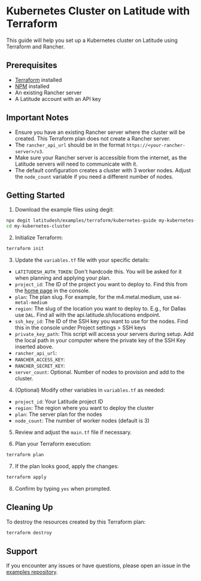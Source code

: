 
# Kubernetes Cluster on Latitude with Terraform

This guide will help you set up a Kubernetes cluster on Latitude using Terraform and Rancher.

## Prerequisites

- [Terraform](https://www.terraform.io/downloads.html) installed
- [NPM](https://www.npmjs.com/get-npm) installed
- An existing Rancher server
- A Latitude account with an API key

## Important Notes

- Ensure you have an existing Rancher server where the cluster will be created. This Terraform plan does not create a Rancher server.
- The `rancher_api_url` should be in the format `https://<your-rancher-server>/v3`.
- Make sure your Rancher server is accessible from the internet, as the Latitude servers will need to communicate with it.
- The default configuration creates a cluster with 3 worker nodes. Adjust the `node_count` variable if you need a different number of nodes.

## Getting Started

1. Download the example files using degit:

```bash
npx degit latitudesh/examples/terraform/kubernetes-guide my-kubernetes-cluster
cd my-kubernetes-cluster
```

2. Initialize Terraform:

```bash
terraform init
```

3. Update the `variables.tf` file with your specific details:

- `LATITUDESH_AUTH_TOKEN`: Don't hardcode this. You will be asked for it when planning and applying your plan. 
- `project_id`: The ID of the project you want to deploy to. Find this from the [home page](https://www.latitude.sh/dashboard) in the console.
- `plan`: The plan slug. For example, for the m4.metal.medium, use `m4-metal-medium`
- `region`: The slug of the location you want to deploy to. E.g., for Dallas use `DAL`. Find all with the api.latitude.sh/locations endpoint.
- `ssh_key_id`: The ID of the SSH key you want to use for the nodes. Find this in the console under Project settings > SSH keys
- `private_key_path`: This script will access your servers during setup. Add the local path in your computer where the private key of the SSH Key inserted above.
- `rancher_api_url`:  
- `RANCHER_ACCESS_KEY`: 
- `RANCHER_SECRET_KEY`:
- `server_count`: Optional. Number of nodes to provision and add to the cluster.

4. (Optional) Modify other variables in `variables.tf` as needed:

- `project_id`: Your Latitude project ID
- `region`: The region where you want to deploy the cluster
- `plan`: The server plan for the nodes
- `node_count`: The number of worker nodes (default is 3)

5. Review and adjust the `main.tf` file if necessary.

6. Plan your Terraform execution:

```bash
terraform plan
```

7. If the plan looks good, apply the changes:

```bash
terraform apply
```

8. Confirm by typing `yes` when prompted.

## Cleaning Up

To destroy the resources created by this Terraform plan:

```bash
terraform destroy
```

## Support

If you encounter any issues or have questions, please open an issue in the [examples repository](https://github.com/latitudesh/examples/issues).


